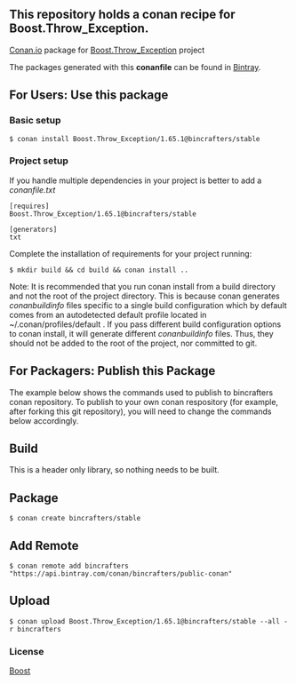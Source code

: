 ## This repository holds a conan recipe for Boost.Throw_Exception.

[Conan.io](https://conan.io) package for [Boost.Throw_Exception](https://github.com/Boostorg/Throw_Exception) project

The packages generated with this **conanfile** can be found in [Bintray](https://bintray.com/bincrafters/public-conan/Boost.Throw_Exception%3Abincrafters).

## For Users: Use this package

### Basic setup

    $ conan install Boost.Throw_Exception/1.65.1@bincrafters/stable

### Project setup

If you handle multiple dependencies in your project is better to add a *conanfile.txt*

    [requires]
    Boost.Throw_Exception/1.65.1@bincrafters/stable

    [generators]
    txt

Complete the installation of requirements for your project running:

    $ mkdir build && cd build && conan install ..
	
Note: It is recommended that you run conan install from a build directory and not the root of the project directory.  This is because conan generates *conanbuildinfo* files specific to a single build configuration which by default comes from an autodetected default profile located in ~/.conan/profiles/default .  If you pass different build configuration options to conan install, it will generate different *conanbuildinfo* files.  Thus, they should not be added to the root of the project, nor committed to git. 

## For Packagers: Publish this Package

The example below shows the commands used to publish to bincrafters conan repository. To publish to your own conan respository (for example, after forking this git repository), you will need to change the commands below accordingly. 

## Build  

This is a header only library, so nothing needs to be built.

## Package 

    $ conan create bincrafters/stable
	
## Add Remote

	$ conan remote add bincrafters "https://api.bintray.com/conan/bincrafters/public-conan"

## Upload

    $ conan upload Boost.Throw_Exception/1.65.1@bincrafters/stable --all -r bincrafters

### License
[Boost](www.boost.org/LICENSE_1_0.txt)
